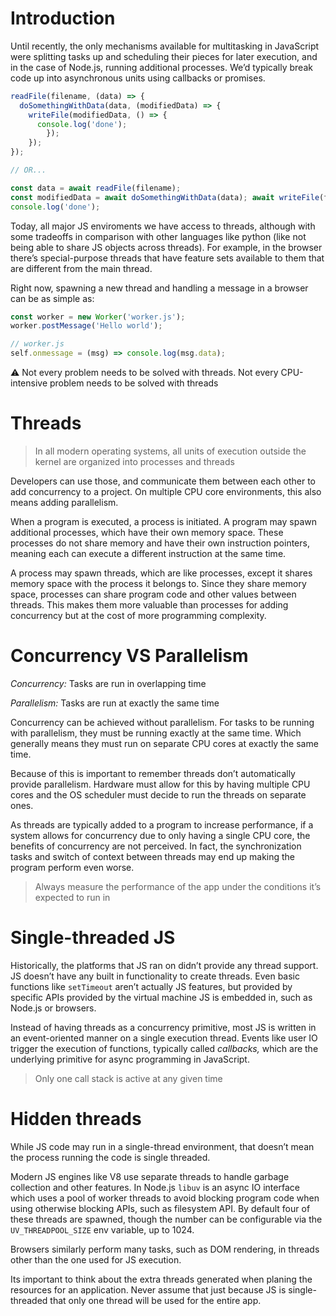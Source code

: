 # Introduction

Until recently, the only mechanisms available for multitasking in JavaScript were splitting tasks up and scheduling their pieces for later execution, and in the case of Node.js, running additional processes. We’d typically break code up into asynchronous units using callbacks or promises.

```jsx
readFile(filename, (data) => {
  doSomethingWithData(data, (modifiedData) => {
    writeFile(modifiedData, () => {
      console.log('done');
		});
	});
});

// OR...

const data = await readFile(filename);
const modifiedData = await doSomethingWithData(data); await writeFile(filename);
console.log('done');
```

Today, all major JS enviroments we have access to threads, although with some tradeoffs in comparison with other languages like python (like not being able to share JS objects across threads). For example, in the browser there’s special-purpose threads that have feature sets available to them that are different from the main thread.

Right now, spawning a new thread and handling a message in a browser can be as simple as:

```jsx
const worker = new Worker('worker.js');
worker.postMessage('Hello world');

// worker.js
self.onmessage = (msg) => console.log(msg.data);
```

<aside>
⚠️ Not every problem needs to be solved with threads. Not every CPU-intensive problem needs to be solved with threads

</aside>

# Threads

> In all modern operating systems, all units of execution outside the kernel are organized into processes and threads
> 

Developers can use those, and communicate them between each other to add concurrency to a project. On multiple CPU core environments, this also means adding parallelism.

When a program is executed, a process is initiated. A program may spawn additional processes, which have their own memory space. These processes do not share memory and have their own instruction pointers, meaning each can execute a different instruction at the same time.

A process may spawn threads, which are like processes, except it shares memory space with the process it belongs to. Since they share memory space, processes can share program code and other values between threads. This makes them more valuable than processes for adding concurrency but at the cost of more programming complexity.

# Concurrency VS Parallelism

*Concurrency:* Tasks are run in overlapping time

*Parallelism:* Tasks are run at exactly the same time

Concurrency can be achieved without parallelism. For tasks to be running with parallelism, they must be running exactly at the same time. Which generally means they must run on separate CPU cores at exactly the same time.

Because of this is important to remember threads don’t automatically provide parallelism. Hardware must allow for this by having multiple CPU cores and the OS scheduler must decide to run the threads on separate ones.

As threads are typically added to a program to increase performance, if a system allows for concurrency due to only having a single CPU core, the benefits of concurrency are not perceived. In fact, the synchronization tasks and switch of context between threads may end up making the program perform even worse.

> Always measure the performance of the app under the conditions it’s expected to run in
> 

# Single-threaded JS

Historically, the platforms that JS ran on didn’t provide any thread support. JS doesn’t have any built in functionality to create threads. Even basic functions like `setTimeout` aren’t actually JS features, but provided by specific APIs provided by the virtual machine JS is embedded in, such as Node.js or browsers.

Instead of having threads as a concurrency primitive, most JS is written in an event-oriented manner on a single execution thread. Events like user IO trigger the execution of functions, typically called *callbacks,* which are the underlying primitive for async programming in JavaScript.

> Only one call stack is active at any given time
> 

# Hidden threads

While JS code may run in a single-thread environment, that doesn’t mean the process running the code is single threaded.

Modern JS engines like V8 use separate threads to handle garbage collection and other features. In Node.js `libuv` is an async IO interface which uses a pool of worker threads to avoid blocking program code when using otherwise blocking APIs, such as filesystem API. By default four of these threads are spawned, though the number can be configurable via the `UV_THREADPOOL_SIZE` env variable, up to 1024.

Browsers similarly perform many tasks, such as DOM rendering, in threads other than the one used for JS execution.

Its important to think about the extra threads generated when planing the resources for an application. Never assume that just because JS is single-threaded that only one thread will be used for the entire app.